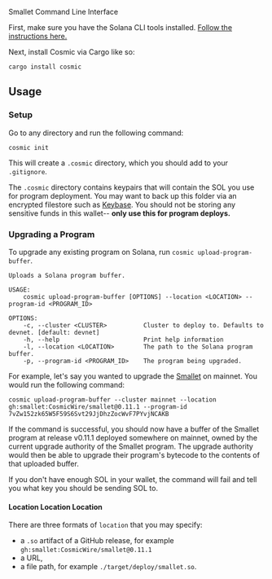 Smallet Command Line Interface

First, make sure you have the Solana CLI tools installed. [Follow the instructions here.](https://docs.solana.com/cli/install-solana-cli-tools)

Next, install Cosmic via Cargo like so:

```
cargo install cosmic
```

## Usage

### Setup

Go to any directory and run the following command:

```
cosmic init
```

This will create a `.cosmic` directory, which you should add to your `.gitignore`.

The `.cosmic` directory contains keypairs that will contain the SOL you use for program deployment. You may want to back up this folder via an encrypted filestore such as [Keybase](https://keybase.io/). You should not be storing any sensitive funds in this wallet-- **only use this for program deploys.**

### Upgrading a Program

To upgrade any existing program on Solana, run `cosmic upload-program-buffer`.

```
Uploads a Solana program buffer.

USAGE:
    cosmic upload-program-buffer [OPTIONS] --location <LOCATION> --program-id <PROGRAM_ID>

OPTIONS:
    -c, --cluster <CLUSTER>          Cluster to deploy to. Defaults to devnet. [default: devnet]
    -h, --help                       Print help information
    -l, --location <LOCATION>        The path to the Solana program buffer.
    -p, --program-id <PROGRAM_ID>    The program being upgraded.
```

For example, let's say you wanted to upgrade the [Smallet](https://crates.io/crates/smallet) on mainnet. You would run the following command:

```
cosmic upload-program-buffer --cluster mainnet --location gh:smallet:CosmicWire/smallet@0.11.1 --program-id 7vZw152zk65W5F59S6Svt29JjDhzZocWvF7PYvjNCAKB
```

If the command is successful, you should now have a buffer of the Smallet program at release v0.11.1 deployed somewhere on mainnet, owned by the current upgrade authority of the Smallet program. The upgrade authority would then be able to upgrade their program's bytecode to the contents of that uploaded buffer.

If you don't have enough SOL in your wallet, the command will fail and tell you what key you should be sending SOL to.

#### Location Location Location 

There are three formats of `location` that you may specify:

- a `.so` artifact of a GitHub release, for example `gh:smallet:CosmicWire/smallet@0.11.1`
- a URL,
- a file path, for example `./target/deploy/smallet.so`.
